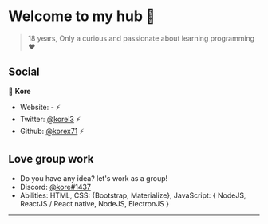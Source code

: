 <h1 align="left">Welcome to my hub 👋</h1>

> 18 years,
> Only a curious and passionate about learning programming ❤

## Social

👤 **Kore**

* Website: - ⚡
* Twitter: [@korei3](https://twitter.com/korexi7) ⚡
* Github: [@korex71](https://github.com/korex71) ⚡

## Love group work

* Do you have any idea? let's work as a group!
* Discord: [@kore#1437](https://discord.gg/cBNcWvf)
* Abilities: HTML, CSS: {Bootstrap, Materialize}, JavaScript: { NodeJS, ReactJS / React native, NodeJS, ElectronJS }

***
